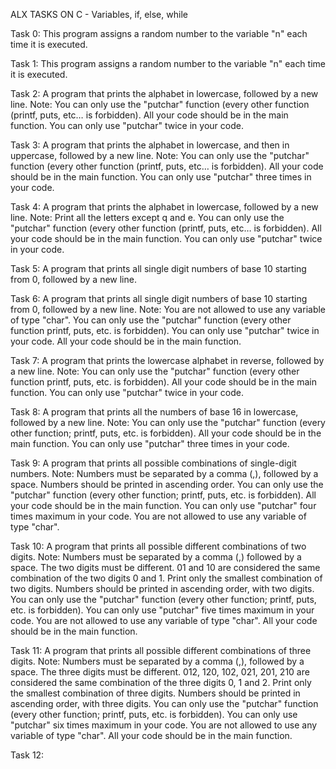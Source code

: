 ALX TASKS ON C - Variables, if, else, while

Task 0: This program assigns a random number to the variable "n" each time it is executed.

Task 1: This program assigns a random number to the variable "n" each time it is executed.

Task 2: A program that prints the alphabet in lowercase, followed by a new line.
Note: You can only use the "putchar" function (every other function (printf, puts, etc… is forbidden). All your code should be in the main function. You can only use "putchar" twice in your code.

Task 3: A program that prints the alphabet in lowercase, and then in uppercase, followed by a new line.
Note: You can only use the "putchar" function (every other function (printf, puts, etc… is forbidden). All your code should be in the main function. You can only use "putchar" three times in your code.

Task 4: A program that prints the alphabet in lowercase, followed by a new line.
Note: Print all the letters except q and e. You can only use the "putchar" function (every other function (printf, puts, etc… is forbidden). All your code should be in the main function. You can only use "putchar" twice in your code.

Task 5: A program that prints all single digit numbers of base 10 starting from 0, followed by a new line.

Task 6: A program that prints all single digit numbers of base 10 starting from 0, followed by a new line. 
Note: You are not allowed to use any variable of type "char". You can only use the "putchar" function (every other function printf, puts, etc. is forbidden). You can only use "putchar" twice in your code. All your code should be in the main function.

Task 7: A program that prints the lowercase alphabet in reverse, followed by a new line.
Note: You can only use the "putchar" function (every other function printf, puts, etc. is forbidden). All your code should be in the main function. You can only use "putchar" twice in your code.

Task 8: A program that prints all the numbers of base 16 in lowercase, followed by a new line. 
Note: You can only use the "putchar" function (every other function; printf, puts, etc. is forbidden). All your code should be in the main function. You can only use "putchar" three times in your code.

Task 9: A program that prints all possible combinations of single-digit numbers.
Note: Numbers must be separated by a comma (,), followed by a space. Numbers should be printed in ascending order. You can only use the "putchar" function (every other function; printf, puts, etc. is forbidden). All your code should be in the main function. You can only use "putchar" four times maximum in your code. You are not allowed to use any variable of type "char".

Task 10: A program that prints all possible different combinations of two digits.
Note: Numbers must be separated by a comma (,) followed by a space. The two digits must be different. 01 and 10 are considered the same combination of the two digits 0 and 1. Print only the smallest combination of two digits. Numbers should be printed in ascending order, with two digits. You can only use the "putchar" function (every other function; printf, puts, etc. is forbidden). You can only use "putchar" five times maximum in your code. You are not allowed to use any variable of type "char". All your code should be in the main function.

Task 11: A program that prints all possible different combinations of three digits.
Note: Numbers must be separated by a comma (,), followed by a space. The three digits must be different. 012, 120, 102, 021, 201, 210 are considered the same combination of the three digits 0, 1 and 2. Print only the smallest combination of three digits. Numbers should be printed in ascending order, with three digits. You can only use the "putchar" function (every other function; printf, puts, etc. is forbidden). You can only use "putchar" six times maximum in your code. You are not allowed to use any variable of type "char". All your code should be in the main function.

Task 12: 

